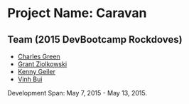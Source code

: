 # Project Name: Caravan

## Team (2015 DevBootcamp Rockdoves)
* [Charles Green]()
* [Grant Ziolkowski]()
* [Kenny Geiler]()
* [Vinh Bui](https://github.com/bicyclethief)

Development Span: May 7, 2015 - May 13, 2015.
